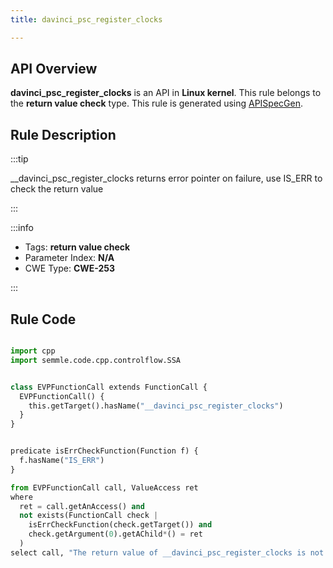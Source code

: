 ```yaml
---
title: davinci_psc_register_clocks

---
```



## API Overview
**davinci_psc_register_clocks** is an API in **Linux kernel**. This rule belongs to the **return value check** type. This rule is generated using [APISpecGen](../../tools/APISpecGen).
## Rule Description

:::tip

__davinci_psc_register_clocks returns error pointer on failure, use IS_ERR to check the return value

:::

:::info

- Tags: **return value check**
- Parameter Index: **N/A**
- CWE Type: **CWE-253**

:::

## Rule Code
```python

import cpp
import semmle.code.cpp.controlflow.SSA


class EVPFunctionCall extends FunctionCall {
  EVPFunctionCall() {
    this.getTarget().hasName("__davinci_psc_register_clocks")
  }
}


predicate isErrCheckFunction(Function f) {
  f.hasName("IS_ERR") 
}

from EVPFunctionCall call, ValueAccess ret
where
  ret = call.getAnAccess() and
  not exists(FunctionCall check |
    isErrCheckFunction(check.getTarget()) and
    check.getArgument(0).getAChild*() = ret
  )
select call, "The return value of __davinci_psc_register_clocks is not checked with IS_ERR."
    
```